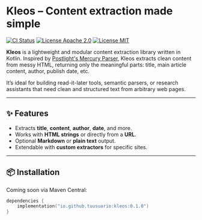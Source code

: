 # Kleos – Content extraction made simple

[![CI Status](https://circleci.com/gh/tuusuario/kleos.svg?style=svg)](https://circleci.com/gh/tuusuario/kleos)
[![License Apache 2.0](https://img.shields.io/badge/License-Apache%202.0-blue.svg?style=flat-square)](LICENSE-APACHE.md)
[![License MIT](https://img.shields.io/badge/License-MIT%202.0-blue.svg?style=flat-square)](LICENSE-MIT.md)

**Kleos** is a lightweight and modular content extraction library written in Kotlin. Inspired by [Postlight's Mercury Parser](https://github.com/postlight/mercury-parser), Kleos extracts clean content from messy HTML, returning only the meaningful parts: title, main article content, author, publish date, etc.

It’s ideal for building read-it-later tools, semantic parsers, or research assistants that need clean and structured text from arbitrary web pages.

---

## ✨ Features

- Extracts **title**, **content**, **author**, **date**, and more.
- Works with **HTML strings** or directly from a **URL**.
- Optional **Markdown** or **plain text** output.
- Extendable with **custom extractors** for specific sites.

---

## 📦 Installation

Coming soon via Maven Central:

```kotlin
dependencies {
    implementation("io.github.tuusuario:kleos:0.1.0")
}